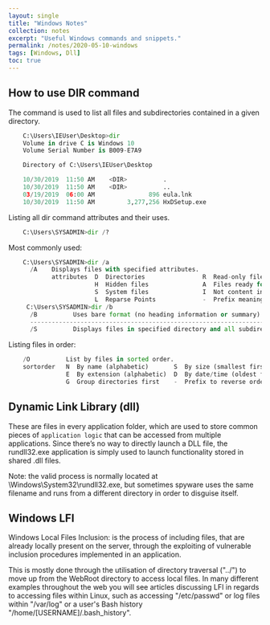 ```yaml
---
layout: single
title: "Windows Notes"
collection: notes
excerpt: "Useful Windows commands and snippets."
permalink: /notes/2020-05-10-windows
tags: [Windows, Dll]
toc: true
---
```


## How to use DIR command 
The command is used to list all files and subdirectories contained in a given directory.

```python
    C:\Users\IEUser\Desktop>dir
    Volume in drive C is Windows 10
    Volume Serial Number is B009-E7A9

    Directory of C:\Users\IEUser\Desktop

    10/30/2019  11:50 AM    <DIR>          .
    10/30/2019  11:50 AM    <DIR>          ..
    03/19/2019  06:00 AM               896 eula.lnk
    10/30/2019  11:50 AM         3,277,256 HxDSetup.exe
```
Listing all dir command attributes and their uses.
```python
    C:\Users\SYSADMIN>dir /?
```
Most commonly used:
```python
    C:\Users\SYSADMIN>dir /a
      /A    Displays files with specified attributes.
            attributes  D  Directories                R  Read-only files
                        H  Hidden files               A  Files ready for archiving
                        S  System files               I  Not content indexed files
                        L  Reparse Points             -  Prefix meaning not
     C:\Users\SYSADMIN>dir /b
      /B          Uses bare format (no heading information or summary).
      -------------------------------------------------------------------------
      /S          Displays files in specified directory and all subdirectories.
```
Listing files in order:
```python
    /O          List by files in sorted order.
    sortorder   N  By name (alphabetic)       S  By size (smallest first)
                E  By extension (alphabetic)  D  By date/time (oldest first)
                G  Group directories first    -  Prefix to reverse order
```

## Dynamic Link Library (dll)

These are files in every application folder, which are used to store common pieces of `application logic` that can be accessed from multiple applications.
Since there’s no way to directly launch a DLL file, the rundll32.exe application is simply used to launch functionality stored in shared .dll files.

Note: the valid process is normally located at \Windows\System32\rundll32.exe, but sometimes spyware uses the same filename and runs from a different directory in order to disguise itself.

## Windows LFI

Windows Local Files Inclusion: is the process of including files, that are already locally present on the server, through the exploiting of vulnerable inclusion procedures implemented in an application.

This is mostly done through the utilisation of directory traversal ("../") to move up from the WebRoot directory to access local files.
In many different examples throughout the web you will see articles discussing LFI in regards to accessing files within Linux, such as accessing "/etc/passwd" or log files within "/var/log" or a user's Bash history "/home/[USERNAME]/.bash_history".
